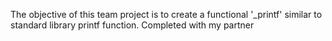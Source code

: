 The objective of this team project is to create a functional '_printf' similar to standard library printf function.
Completed with my partner
